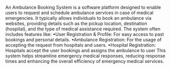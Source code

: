 An Ambulance Booking System is a software platform designed to enable users to request and schedule ambulance services in case of medical emergencies. It typically allows individuals to book an ambulance via websites, providing details such as the pickup location, destination (hospital), and the type of medical assistance required. The system often includes features like:
•User Registration & Profile: For easy access to past bookings and personal details.
•Ambulance Registration: For the usage of accepting the request from hospitals and users.
•Hospital Registration: Hospitals accept the user bookings and assigns the ambulance to user
This system helps streamline emergency medical responses, reducing response times and enhancing the
overall efficiency of emergency medical services.

